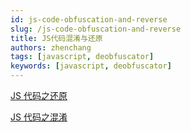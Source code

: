 ```yaml
---
id: js-code-obfuscation-and-reverse
slug: /js-code-obfuscation-and-reverse
title: JS代码混淆与还原
authors: zhenchang
tags: [javascript, deobfuscator]
keywords: [javascript, deobfuscator]
---
```


<!-- truncate -->

[JS 代码之还原](/blog/js-code-deobfuscator)

[JS 代码之混淆](/blog/js-code-obfuscator)
